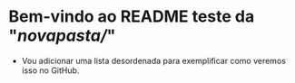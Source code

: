 # Bem-vindo ao README teste da "_novapasta/_"

* Vou adicionar uma lista desordenada para exemplificar como veremos isso no GitHub.

